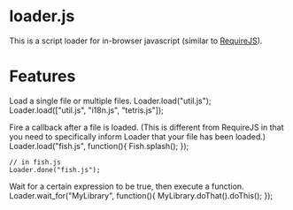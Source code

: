 loader.js
=========

This is a script loader for in-browser javascript (similar to [RequireJS](http://requirejs.org/)).


Features
========

Load a single file or multiple files.
    Loader.load("util.js");
    Loader.load(["util.js", "i18n.js", "tetris.js"]);

Fire a callback after a file is loaded.
(This is different from RequireJS in that you need to specifically inform Loader that your file has been loaded.)
    Loader.load("fish.js", function(){
      Fish.splash(); 
    });

    // in fish.js
    Loader.done("fish.js");

Wait for a certain expression to be true, then execute a function.
    Loader.wait_for("MyLibrary", function(){
      MyLibrary.doThat().doThis();
    });


